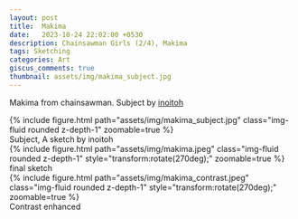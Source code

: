 ```yaml
---
layout: post
title:  Makima
date:   2023-10-24 22:02:00 +0530
description: Chainsawman Girls (2/4), Makima
tags: Sketching
categories: Art
giscus_comments: true
thumbnail: assets/img/makima_subject.jpg
---
```


Makima from chainsawman. Subject by [inoitoh](https://www.instagram.com/p/CvRsoOnJd2W/?hl=en)
<div class="row mt-3">
    <div class="mx-auto d-block">
        {% include figure.html path="assets/img/makima_subject.jpg" class="img-fluid rounded z-depth-1" zoomable=true %}
    </div>
</div>
<div class="caption">
    Subject, A sketch by inoitoh 
</div>


<div class="row mt-3">
    <div class="mx-auto d-block">
        {% include figure.html path="assets/img/makima.jpeg" class="img-fluid rounded z-depth-1"  style="transform:rotate(270deg);" zoomable=true %}
    </div>
</div>
<div class="caption">
    final sketch
</div>

<div class="row mt-3">
    <div class="mx-auto d-block">
        {% include figure.html path="assets/img/makima_contrast.jpeg" class="img-fluid rounded z-depth-1"  style="transform:rotate(270deg);" zoomable=true %}
    </div>
</div>
<div class="caption">
    Contrast enhanced
</div>
